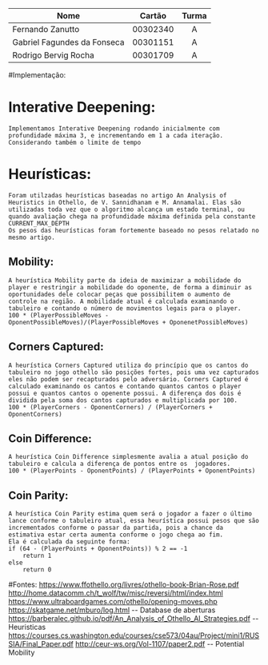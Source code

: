 Nome | Cartão | Turma
---|:---:|:---:
Fernando Zanutto | 00302340 | A
Gabriel Fagundes da Fonseca | 00301151 | A
Rodrigo Bervig Rocha | 00301709 | A

#Implementação:
# Interative Deepening:
	Implementamos Interative Deepening rodando inicialmente com profundidade máxima 3, e incrementando em 1 a cada iteração. Considerando também o limite de tempo

# Heurísticas:
	Foram utilzadas heurísticas baseadas no artigo An Analysis of Heuristics in Othello, de V. Sannidhanam e M. Annamalai. Elas são utilizadas toda vez que o algoritmo alcança um estado terminal, ou quando avaliação chega na profundidade máxima definida pela constante CURRENT_MAX_DEPTH
	Os pesos das heurísticas foram fortemente baseado no pesos relatado no mesmo artigo.

## Mobility:
	A heurística Mobility parte da ideia de maximizar a mobilidade do player e restringir a mobilidade do oponente, de forma a diminuir as oportunidades dele colocar peças que possibilitem o aumento de controle na região. A mobilidade atual é calculada examinando o tabuleiro e contando o número de movimentos legais para o player.
	100 * (PlayerPossibleMoves - OponentPossibleMoves)/(PlayerPossibleMoves + OponenetPossibleMoves)

## Corners Captured:
	A heurística Corners Captured utiliza do princípio que os cantos do tabuleiro no jogo othello são posições fortes, pois uma vez capturados eles não podem ser recapturados pelo adversário. Corners Captured é calculado examinando os cantos e contando quantos cantos o player possui e quantos cantos o openente possui. A diferença dos dois é dividida pela soma dos cantos capturados e multiplicada por 100.
	100 * (PlayerCorners - OponentCorners) / (PlayerCorners + OponentCorners)

## Coin Difference:
	A heurística Coin Difference simplesmente avalia a atual posição do tabuleiro e calcula a diferença de pontos entre os 	jogadores.
	100 * (PlayerPoints - OponentPoints) / (PlayerPoints + OponentPoints)

## Coin Parity:
	A heurística Coin Parity estima quem será o jogador a fazer o último lance conforme o tabuleiro atual, essa heurística possui pesos que são incrementados conforme o passar da partida, pois a chance da estimativa estar certa aumenta conforme o jogo chega ao fim.
	Ela é calculada da seguinte forma:
	if (64 - (PlayerPoints + OponentPoints)) % 2 == -1
		return 1
	else
		return 0

#Fontes:
https://www.ffothello.org/livres/othello-book-Brian-Rose.pdf
http://home.datacomm.ch/t_wolf/tw/misc/reversi/html/index.html
https://www.ultraboardgames.com/othello/opening-moves.php
https://skatgame.net/mburo/log.html -- Database de aberturas
https://barberalec.github.io/pdf/An_Analysis_of_Othello_AI_Strategies.pdf -- Heuristicas
https://courses.cs.washington.edu/courses/cse573/04au/Project/mini1/RUSSIA/Final_Paper.pdf
http://ceur-ws.org/Vol-1107/paper2.pdf -- Potential Mobility
